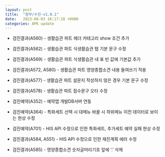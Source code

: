 ```yaml
---
layout: post
title:  "원무/수진-v1.0.1"
date:   2023-08-03 16:17:28 +0900
categories: APK update
---
```

- 검진결과(A560) - 생활습관 파트 헤더 카테고리 show 조건 추가

- 검진결과(A562) - 생활습관 파트 식생활습관 탭 기본 문구 수정

- 검진결과(A569) - 생활습관 파트 식생활습관 내 표 빈 값에 기본값 추가

- 검진결과(A572, A580) - 생활습관 파트 영양종합소견 내용 들여쓰기 적용

- 검진결과(A577) - 생활습관 파트 설문지 작성하지 않은 경우 기본 문구 수정

- 검진결과(A578) - 생활습관 파트 점수문구 오타 수정

- 검진예약(A352) - 예약앱 개발DB서버 연동

- 검진예약(A364) - 특화세트 선택 시 대메뉴 바꿀 시 하위메뉴 이전 데이터로 보이는 현상 수정

- 검진예약(A701) - HIS API 수정으로 인한 특화세트, 추가세트 예약 실패 현상 수정

- 검진결과(A584, A551) - HIS API 수정으로 인한 재진계획 에러 수정

- 검진결과(A585) - 영양종합소견 숫자글머리기호 앞에 '.' 삭제
